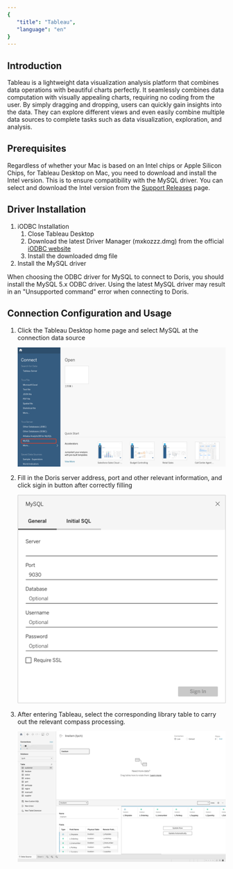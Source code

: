 ```yaml
---
{
   "title": "Tableau",
   "language": "en"
}
---
```


<!--
Licensed to the Apache Software Foundation (ASF) under one
or more contributor license agreements.  See the NOTICE file
distributed with this work for additional information
regarding copyright ownership.  The ASF licenses this file
to you under the Apache License, Version 2.0 (the
"License"); you may not use this file except in compliance
with the License.  You may obtain a copy of the License at
  http://www.apache.org/licenses/LICENSE-2.0
Unless required by applicable law or agreed to in writing,
software distributed under the License is distributed on an
"AS IS" BASIS, WITHOUT WARRANTIES OR CONDITIONS OF ANY
KIND, either express or implied.  See the License for the
specific language governing permissions and limitations
under the License.
-->


## Introduction
Tableau is a lightweight data visualization analysis platform that combines data operations with beautiful charts perfectly. It seamlessly combines data computation with visually appealing charts, requiring no coding from the user. By simply dragging and dropping, users can quickly gain insights into the data. They can explore different views and even easily combine multiple data sources to complete tasks such as data visualization, exploration, and analysis.
## Prerequisites
Regardless of whether your Mac is based on an Intel chips or Apple Silicon Chips, for Tableau Desktop on Mac, you need to download and install the Intel version. This is to ensure compatibility with the MySQL driver. You can select and download the Intel version from the [Support Releases](https://www.tableau.com/support/releases) page.  

## Driver Installation
1. iODBC Installation  
    1. Close Tableau Desktop  
    2. Download the latest Driver Manager (mxkozzz.dmg) from the official [iODBC website](https://www.iodbc.org/dataspace/doc/iodbc/wiki/iodbcWiki/Downloads#Mac%20OS%20X)
    3. Install the downloaded dmg file
2. Install the MySQL driver

When choosing the ODBC driver for MySQL to connect to Doris, you should install the MySQL 5.x ODBC driver. Using the latest MySQL driver may result in an "Unsupported command" error when connecting to Doris.
## Connection Configuration and Usage
1. Click the Tableau Desktop home page and select MySQL at the connection data source

   ![main page](/images/bi-tableau-en-1.png)

2. Fill in the Doris server address, port and other relevant information, and click sigin in button after correctly filling

   ![sign in page](/images/bi-tableau-en-2.png)

3. After entering Tableau, select the corresponding library table to carry out the relevant compass processing.

   ![usage page](/images/bi-tableau-en-3.png)